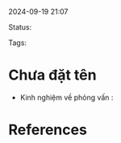 
2024-09-19 21:07

Status:

Tags:


# Chưa đặt tên

- Kinh nghiệm về phỏng vấn : 


# References





